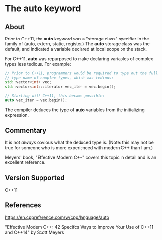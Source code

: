 # The auto keyword

## About

Prior to C++11, the **auto** keyword was a "storage class" specifier in the
family of (auto, extern, static, register.) The **auto** storage class was
the default, and indicated a variable declared at local scope on the stack.

For C++11, **auto** was repurposed to make declaring variables of complex
types less tedious. For example:

```C++
// Prior to C++11, programmers would be required to type out the full
// type name of complex types, which was tedious:
std::vector<int> vec;
std::vector<int>::iterator vec_iter = vec.begin();

// Starting with C++11, this became possible:
auto vec_iter = vec.begin();

```

The compiler deduces the type of **auto** variables from the initializing
expression.

## Commentary

It is not *always* obvious what the deduced type is. (Note: this may not
be true for someone who is more experienced with modern C++ than I am.)

Meyers' book, "Effective Modern C++" covers this topic in detail and is an
excellent reference.

## Version Supported
C++11

## References
https://en.cppreference.com/w/cpp/language/auto

"Effective Modern C++: 42 Specifcs Ways to Improve Your Use of C++11 and C++14" by Scott Meyers
